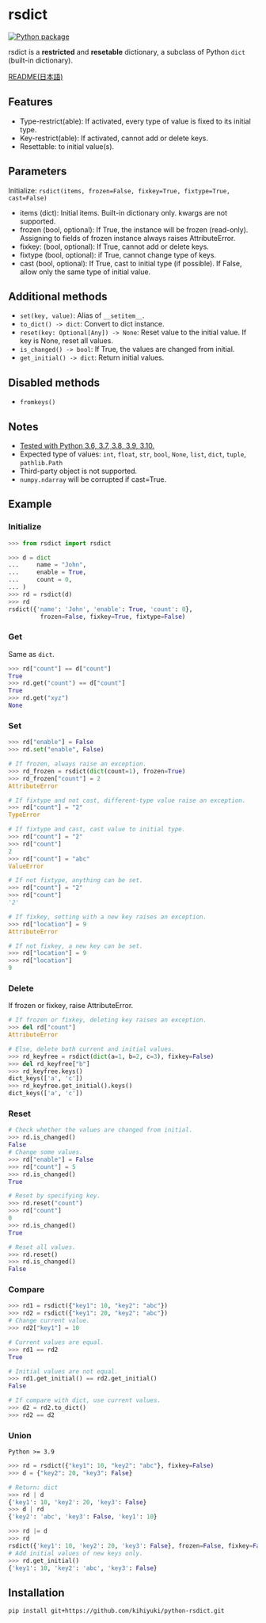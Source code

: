 # rsdict

[![Python package](https://github.com/kihiyuki/python-rsdict/actions/workflows/python-package.yml/badge.svg)](https://github.com/kihiyuki/python-rsdict/actions/workflows/python-package.yml)

<!-- ref: rsdict.__doc__ -->
rsdict is a **restricted** and **resetable** dictionary,
a subclass of Python `dict` (built-in dictionary).

[README(日本語)](README_ja.md)

## Features

- Type-restrict(able): If activated, every type of value is fixed to its initial type.
- Key-restrict(able): If activated, cannot add or delete keys.
- Resettable: to initial value(s).

## Parameters

Initialize:
`rsdict(items, frozen=False, fixkey=True, fixtype=True, cast=False)`

<!-- ref: rsdict.__init__.__doc__ -->
- items (dict): Initial items.
    Built-in dictionary only. kwargs are not supported.
- frozen (bool, optional): If True, the instance will be frozen (read-only).
    Assigning to fields of frozen instance always raises AttributeError.
- fixkey: (bool, optional): If True, cannot add or delete keys.
- fixtype (bool, optional): if True, cannot change type of keys.
- cast (bool, optional): If True, cast to initial type (if possible).
    If False, allow only the same type of initial value.

## Additional methods

- `set(key, value)`: Alias of `__setitem__`.
- `to_dict() -> dict`: Convert to dict instance.
- `reset(key: Optional[Any]) -> None`: Reset value to the initial value. If key is None, reset all values.
- `is_changed() -> bool`: If True, the values are changed from initial.
- `get_initial() -> dict`: Return initial values.

## Disabled methods

<!-- ref: rsdict.__getattribute__ -->
- `fromkeys()`

## Notes

- [Tested with Python 3.6, 3.7, 3.8, 3.9, 3.10.](.github/workflows/python-package.yml)
- Expected type of values:
    `int`, `float`, `str`, `bool`, `None`,
    `list`, `dict`, `tuple`,
    `pathlib.Path`
- Third-party object is not supported.
- `numpy.ndarray` will be corrupted if cast=True.

## Example

### Initialize

<!-- from rsdict.__init__.__doc__ -->
```python
>>> from rsdict import rsdict

>>> d = dict
...     name = "John",
...     enable = True,
...     count = 0,
... )
>>> rd = rsdict(d)
>>> rd
rsdict({'name': 'John', 'enable': True, 'count': 0},
         frozen=False, fixkey=True, fixtype=False)
```

### Get

Same as `dict`.

```python
>>> rd["count"] == d["count"]
True
>>> rd.get("count") == d["count"]
True
>>> rd.get("xyz")
None
```

### Set

```python
>>> rd["enable"] = False
>>> rd.set("enable", False)
```

```python
# If frozen, always raise an exception.
>>> rd_frozen = rsdict(dict(count=1), frozen=True)
>>> rd_frozen["count"] = 2
AttributeError
```

```python
# If fixtype and not cast, different-type value raise an exception.
>>> rd["count"] = "2"
TypeError

# If fixtype and cast, cast value to initial type.
>>> rd["count"] = "2"
>>> rd["count"]
2
>>> rd["count"] = "abc"
ValueError

# If not fixtype, anything can be set.
>>> rd["count"] = "2"
>>> rd["count"]
'2'
```

```python
# If fixkey, setting with a new key raises an exception.
>>> rd["location"] = 9
AttributeError

# If not fixkey, a new key can be set.
>>> rd["location"] = 9
>>> rd["location"]
9
```

### Delete

If frozen or fixkey, raise AttributeError.

```python
# If frozen or fixkey, deleting key raises an exception.
>>> del rd["count"]
AttributeError

# Else, delete both current and initial values.
>>> rd_keyfree = rsdict(dict(a=1, b=2, c=3), fixkey=False)
>>> del rd_keyfree["b"]
>>> rd_keyfree.keys()
dict_keys(['a', 'c'])
>>> rd_keyfree.get_initial().keys()
dict_keys(['a', 'c'])
```

### Reset

```python
# Check whether the values are changed from initial.
>>> rd.is_changed()
False
# Change some values.
>>> rd["enable"] = False
>>> rd["count"] = 5
>>> rd.is_changed()
True

# Reset by specifying key.
>>> rd.reset("count")
>>> rd["count"]
0
>>> rd.is_changed()
True

# Reset all values.
>>> rd.reset()
>>> rd.is_changed()
False
```

### Compare

```python
>>> rd1 = rsdict({"key1": 10, "key2": "abc"})
>>> rd2 = rsdict({"key1": 20, "key2": "abc"})
# Change current value.
>>> rd2["key1"] = 10

# Current values are equal.
>>> rd1 == rd2
True

# Initial values are not equal.
>>> rd1.get_initial() == rd2.get_initial()
False

# If compare with dict, use current values.
>>> d2 = rd2.to_dict()
>>> rd2 == d2
```

### Union

`Python >= 3.9`

```python
>>> rd = rsdict({"key1": 10, "key2": "abc"}, fixkey=False)
>>> d = {"key2": 20, "key3": False}

# Return: dict
>>> rd | d
{'key1': 10, 'key2': 20, 'key3': False}
>>> d | rd
{'key2': 'abc', 'key3': False, 'key1': 10}

>>> rd |= d
>>> rd
rsdict({'key1': 10, 'key2': 20, 'key3': False}, frozen=False, fixkey=False, fixtype=True, cast=False)
# Add initial values of new keys only.
>>> rd.get_initial()
{'key1': 10, 'key2': 'abc', 'key3': False}
```

## Installation

```sh
pip install git+https://github.com/kihiyuki/python-rsdict.git
```

<!--
Develop branch:
pip install git+https://github.com/kihiyuki/python-rsdict.git@develop
-->
